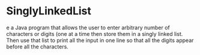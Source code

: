 # SinglyLinkedList
e a Java program that allows the user to enter arbitrary number of characters or digits (one at a time then store them in a singly linked list. Then use that list to print all the input in one line so that all the digits appear before all the characters.
